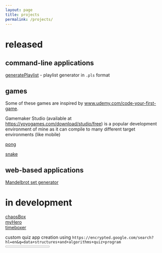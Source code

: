 ```yaml
---
layout: page
title: projects
permalink: /projects/
---
```


# released
## command-line applications
[generatePlaylist](https://github.com/aaronpkelly/playlistGenerator) - playlist generator in `.pls` format

## games
Some of these games are inspired by www.udemy.com/code-your-first-game.

Gamemaker Studio (available at https://yoyogames.com/download/studio/free) is
a popular development environment of mine as it can compile to many different
target environments (like mobile)

<a href="{{ site.url }}/projects/javascript/games/pong/pong.html">pong</a>

<a href="{{ site.url }}/projects/javascript/games/snake/snake.html">snake</a>

## web-based applications
<a href="{{ site.url }}/projects/javascript/mandelbrot/mandelbrot.html">Mandelbrot set generator</a>

# in development
<a href="{{ site.url }}/projects/python/chaosBox/">chaosBox</a><br>
<a href="{{ site.url }}/projects/javascript/myHero/myHero.html">myHero</a><br>
<a href="{{ site.url }}/projects/javascript/timeboxer/timeboxer.html">timeboxer</a>

custom quiz app creation using
`https://encrypted.google.com/search?hl=en&q=data+structures+and+algorithms+quiz+program`
<progress value="0" max="100"></progress>
